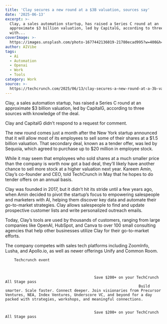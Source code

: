 ```yaml
---
title: 'Clay secures a new round at a $3B valuation, sources say'
date: '2025-06-13'
excerpt: >-
  Clay, a sales automation startup, has raised a Series C round at an
  approximate $3 billion valuation, led by CapitalG, according to three sources
  with...
coverImage: >-
  https://images.unsplash.com/photo-1677442136019-21780ecad995?w=400&h=200&fit=crop&auto=format
author: AIVibe
tags:
  - Ai
  - Automation
  - Openai
  - Work
  - Tools
category: Work
source: >-
  https://techcrunch.com/2025/06/13/clay-secures-a-new-round-at-a-3b-valuation-sources-say/
---
```

Clay, a sales automation startup, has raised a Series C round at an approximate $3 billion valuation, led by CapitalG, according to three sources with knowledge of the deal.

Clay and CapitalG didn’t respond to a request for comment. 


	
	




	
	



The new round comes just a month after the New York startup announced that it will allow most of its employees to sell some of their shares at a $1.5 billion valuation. That secondary deal, known as a tender offer, was led by Sequoia, which agreed to purchase up to $20 million in employee stock.

While it may seem that employees who sold shares at a much smaller price than the company is worth now got a bad deal, they’ll likely have another chance to sell more stock at a higher valuation next year. Kareem Amin, Clay’s co-founder and CEO, told TechCrunch in May that he hopes to do tender offers on an annual basis.

Clay was founded in 2017, but it didn’t hit its stride until a few years ago, when Amin decided to pivot the startup’s focus to empowering salespeople and marketers with AI, helping them discover key data and automate their go-to-market strategies. Clay allows salespeople to find and update prospective customer lists and write personalized outreach emails. 

Today, Clay’s tools are used by thousands of customers, ranging from large companies like OpenAI, HubSpot, and Canva to over 100 small consulting agencies that help other businesses utilize Clay for their go-to-market efforts.

The company competes with sales tech platforms including ZoomInfo, Lusha, and Apollo.io, as well as newer offerings Unify and Common Room. 

	
		
					
		Techcrunch event
		
			
				
											Save $200+ on your TechCrunch All Stage pass
																Build smarter. Scale faster. Connect deeper. Join visionaries from Precursor Ventures, NEA, Index Ventures, Underscore VC, and beyond for a day packed with strategies, workshops, and meaningful connections.
									
				
											Save $200+ on your TechCrunch All Stage pass
				
